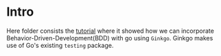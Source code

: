 
# Intro

Here folder consists the [tutorial](https://semaphoreci.com/community/tutorials/getting-started-with-bdd-in-go-using-ginkgo) where it showed how we can incorporate Behavior-Driven-Development(BDD) with go using `Ginkgo`. Ginkgo makes use of Go's existing `testing` package.

